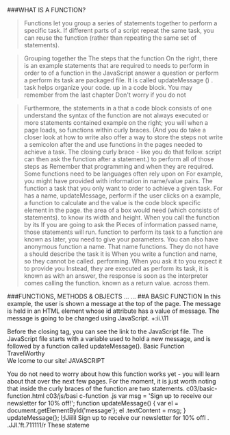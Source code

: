 ###WHAT IS A FUNCTION? 

>Functions let you group a series of statements together to perform a 
specific task. If different parts of a script repeat the same task, you can 
reuse the function (rather than repeating the same set of statements). 

>Grouping together the The steps that the function On the right, there is an example 
statements that are required to needs to perform in order to of a function in the JavaScript 
answer a question or perform a perform its task are packaged file. It is called updateMessage () . 
task helps organize your code. up in a code block. You may 
remember from the last chapter Don't worry if you do not 

>Furthermore, the statements in a that a code block consists of one understand the syntax of the 
function are not always executed or more statements contained example on the right; you will 
when a page loads, so functions within curly braces. (And you do take a closer look at how to write 
also offer a way to store the steps not write a semicolon after the and use functions in the pages 
needed to achieve a task. The closing curly brace - like you do that follow. 
script can then ask the function after a statement.) 
to perform all of those steps as Remember that programming 
and when they are required. Some functions need to be languages often rely upon on 
For example, you might have provided with information in name/value pairs. The function 
a task that you only want to order to achieve a given task. For has a name, updateMessage, 
perform if the user clicks on a example, a function to calculate and the value is the code block 
specific element in the page. the area of a box would need (which consists of statements).
to know its width and height. When you call the function by its 
If you are going to ask the Pieces of information passed name, those statements will run. 
function to perform its task to a function are known as
later, you need to give your parameters. You can also have anonymous 
function a name. That name functions. They do not have a 
should describe the task it is When you write a function and name, so they cannot be called. 
performing. When you ask it to you expect it to provide you Instead, they are executed as 
perform its task, it is known as with an answer, the response is soon as the interpreter comes 
calling the function. known as a return value. across them. 

###FUNCTIONS, METHODS & OBJECTS 
...
... 
##A BASIC FUNCTION 
In this example, the user is 
shown a message at the top of 
the page. The message is held 
in an HTML element whose id 
attribute has a value of message. 
The message is going to be 
changed using JavaScript. 
+:ii.\11 
<!DOCTYPE html> 
<html> 
<head>  
Before the closing </body> 
tag, you can see the link to the  
JavaScript file. The JavaScript  
file starts with a variable used  
to hold a new message, and is  
followed by a function called  
updateMessage().  
<ti t l e>Basic Function</title> 
<l i nk rel ="stylesheet" href="css/ c03.css" /> 
</head> 
<body> 
<hl>TravelWorthy</ hl> 
<div id="message">We lcome to our site! </ div> 
<script src="js/ basic-function .js"></script> 
</ body> 
</ html> 
JAVASCRIPT 

You do not need to worry about
how this function works yet - you
will learn about that over the
next few pages. For the moment,
it is just worth noting that inside
the curly braces of the function
are two statements.
c03/basic-function.html
c03/js/basi c-function .js
var msg = 'Sign up to receive our newsletter for 10% off!';
function updateMessage() {
var el = document.getElementByld('message'};
el .textContent = msg;
}
updateMessage(};
l;IJiilil
Sign up to receive our
newsletter for 10% offl
. .JJl.'ft.711111/r
These stateme

